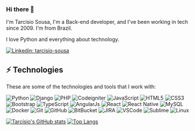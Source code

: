 ### Hi there 👋
I'm Tarcísio Sousa, I'm a Back-end developer, and I've been working in tech since 2009. I'm from Brazil.

I love Python and everything about technology.

[![Linkedin: tarcisio-sousa](https://img.shields.io/badge/-Linkedin-blue?style=flat-square&logo=Linkedin&logoColor=white&link=https://www.linkedin.com/in/tarcisio-sousa-58627a95/)](https://www.linkedin.com/in/tarcisio-sousa-58627a95/)

## ⚡ Technologies
These are some of the technologies and tools that I work with:

![Python](https://img.shields.io/badge/Python-FFD43B?style=flat-square&logo=python&logoColor=blue)
![Django](https://img.shields.io/badge/Django-092E20?style=flat-square&logo=django&logoColor=green)
![PHP](https://img.shields.io/badge/PHP-777BB4?style=flat-square&logo=php&logoColor=white)
![Codeigniter](https://img.shields.io/badge/Codeigniter-EF4223?style=flat-square&logo=codeigniter&logoColor=white)
![JavaScript](https://img.shields.io/badge/-JavaScript-black?style=flat-square&logo=javascript)
![HTML5](https://img.shields.io/badge/-HTML5-E34F26?style=flat-square&logo=html5&logoColor=white)
![CSS3](https://img.shields.io/badge/-CSS3-1572B6?style=flat-square&logo=css3)
![Bootstrap](https://img.shields.io/badge/-Bootstrap-563D7C?style=flat-square&logo=bootstrap)
![TypeScript](https://img.shields.io/badge/TypeScript-007ACC?style=flat-square&logo=typescript&logoColor=white)
![AngularJs](https://img.shields.io/badge/AngularJS-E23237?style=flat-square&logo=angularjs&logoColor=white)
![React](https://img.shields.io/badge/React-20232A?style=flat-square&logo=react&logoColor=61DAFB)
![React Native](https://img.shields.io/badge/React_Native-20232A?style=flat-square&logo=react&logoColor=61DAFB)
![MySQL](https://img.shields.io/badge/-MySQL-4479A1?style=flat-square&logo=mysql&logoColor=white)
![Docker](https://img.shields.io/badge/-Docker-2496ED?style=flat-square&logo=docker&logoColor=white)
![Git](https://img.shields.io/badge/-Git-black?style=flat-square&logo=git)
![GitHub](https://img.shields.io/badge/-GitHub-181717?style=flat-square&logo=github)
![BitBucket](https://img.shields.io/badge/-BitBucket-darkblue?style=flat-square&logo=bitbucket)
![JIRA](https://img.shields.io/badge/-JIRA-0052CC?style=flat-square&logo=jira)
![VSCode](https://img.shields.io/badge/-VSCode-007ACC?style=flat-square&logo=visual-studio-code&logoColor=white)
![Sublime](https://img.shields.io/badge/sublime_text-%23575757.svg?&style=flat-square&logo=sublime-text&logoColor=important)
![Linux](https://img.shields.io/badge/Linux-FCC624?style=for-the-badge&logo=linux&logoColor=black)

[![Tarcísio's GitHub stats](https://github-readme-stats.vercel.app/api?username=tarcisio-sousa&hide=stars,contribs)](https://github.com/tarcisio-sousa)
[![Top Langs](https://github-readme-stats.vercel.app/api/top-langs/?username=tarcisio-sousa&layout=compact)](https://github.com/tarcisio-sousa)

<!--
**tarcisio-sousa/tarcisio-sousa** is a ✨ _special_ ✨ repository because its `README.md` (this file) appears on your GitHub profile.

Here are some ideas to get you started:

- 🔭 I’m currently working on ...
- 🌱 I’m currently learning ...
- 👯 I’m looking to collaborate on ...
- 🤔 I’m looking for help with ...
- 💬 Ask me about ...
- 📫 How to reach me: ...
- 😄 Pronouns: ...
- ⚡ Fun fact: ...
-->
